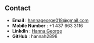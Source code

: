 ## Contact

- **Email** : hannageorge018@gmail.com
- **Mobile Number** : +1 437 663 3116
- **LinkdIn** : [Hanna George](https://www.linkedin.com/in/hanna-george-948b61193/)
- **GitHub** : hannah2898 
